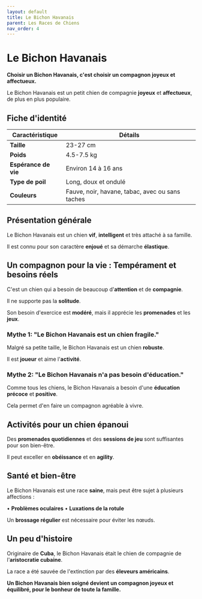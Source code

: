 ```yaml
---
layout: default
title: Le Bichon Havanais
parent: Les Races de Chiens
nav_order: 4
---
```


# Le Bichon Havanais

**Choisir un Bichon Havanais, c'est choisir un compagnon joyeux et affectueux.**

Le Bichon Havanais est un petit chien de compagnie **joyeux** et **affectueux**, de plus en plus populaire.

## Fiche d'identité

| Caractéristique | Détails |
|---|---|
| **Taille** | 23-27 cm |
| **Poids** | 4.5-7.5 kg |
| **Espérance de vie** | Environ 14 à 16 ans |
| **Type de poil** | Long, doux et ondulé |
| **Couleurs** | Fauve, noir, havane, tabac, avec ou sans taches |

## Présentation générale

Le Bichon Havanais est un chien **vif**, **intelligent** et très attaché à sa famille.

Il est connu pour son caractère **enjoué** et sa démarche **élastique**.

## Un compagnon pour la vie : Tempérament et besoins réels

C'est un chien qui a besoin de beaucoup d'**attention** et de **compagnie**.

Il ne supporte pas la **solitude**.

Son besoin d'exercice est **modéré**, mais il apprécie les **promenades** et les **jeux**.

### Mythe 1: "Le Bichon Havanais est un chien fragile."

Malgré sa petite taille, le Bichon Havanais est un chien **robuste**.

Il est **joueur** et aime l'**activité**.

### Mythe 2: "Le Bichon Havanais n'a pas besoin d'éducation."

Comme tous les chiens, le Bichon Havanais a besoin d'une **éducation précoce** et **positive**.

Cela permet d'en faire un compagnon agréable à vivre.

## Activités pour un chien épanoui

Des **promenades quotidiennes** et des **sessions de jeu** sont suffisantes pour son bien-être.

Il peut exceller en **obéissance** et en **agility**.

## Santé et bien-être

Le Bichon Havanais est une race **saine**, mais peut être sujet à plusieurs affections :

• **Problèmes oculaires**
• **Luxations de la rotule**

Un **brossage régulier** est nécessaire pour éviter les nœuds.

## Un peu d'histoire

Originaire de **Cuba**, le Bichon Havanais était le chien de compagnie de l'**aristocratie cubaine**.

La race a été sauvée de l'extinction par des **éleveurs américains**.

**Un Bichon Havanais bien soigné devient un compagnon joyeux et équilibré, pour le bonheur de toute la famille.** 